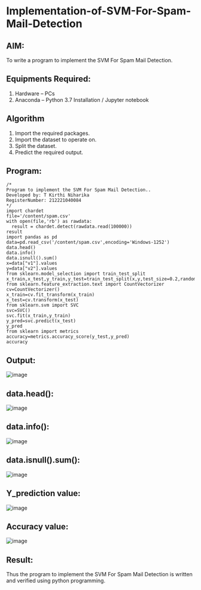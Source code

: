 # Implementation-of-SVM-For-Spam-Mail-Detection

## AIM:
To write a program to implement the SVM For Spam Mail Detection.

## Equipments Required:
1. Hardware – PCs
2. Anaconda – Python 3.7 Installation / Jupyter notebook

## Algorithm
1. Import the required packages.
2. Import the dataset to operate on.
3. Split the dataset.
4. Predict the required output.

## Program:
```
/*
Program to implement the SVM For Spam Mail Detection..
Developed by: T Kirthi Niharika
RegisterNumber: 212221040084
*/
import chardet
file='/content/spam.csv'
with open(file,'rb') as rawdata:
  result = chardet.detect(rawdata.read(100000))
result
import pandas as pd
data=pd.read_csv('/content/spam.csv',encoding='Windows-1252')
data.head()
data.info()
data.isnull().sum()
x=data["v1"].values
y=data["v2"].values
from sklearn.model_selection import train_test_split
x_train,x_test,y_train,y_test=train_test_split(x,y,test_size=0.2,random_state=0)
from sklearn.feature_extraction.text import CountVectorizer
cv=CountVectorizer()
x_train=cv.fit_transform(x_train)
x_test=cv.transform(x_test)
from sklearn.svm import SVC
svc=SVC()
svc.fit(x_train,y_train)
y_pred=svc.predict(x_test)
y_pred
from sklearn import metrics
accuracy=metrics.accuracy_score(y_test,y_pred)
accuracy
```
## Output:
![image](https://github.com/Kirthi-Niharika/Implementation-of-SVM-For-Spam-Mail-Detection/assets/114135005/ff738267-b938-4439-9d46-9b93745d7962)
## data.head():
![image](https://github.com/Kirthi-Niharika/Implementation-of-SVM-For-Spam-Mail-Detection/assets/114135005/4effd531-8cb4-494a-9b32-d1c8458b6891)
## data.info():
![image](https://github.com/Kirthi-Niharika/Implementation-of-SVM-For-Spam-Mail-Detection/assets/114135005/b9c17303-1210-4f53-b325-0797f5b67086)
## data.isnull().sum():
![image](https://github.com/Kirthi-Niharika/Implementation-of-SVM-For-Spam-Mail-Detection/assets/114135005/cc5baa0c-afbb-4e6f-af35-88c98c26116f)
## Y_prediction value:
![image](https://github.com/Kirthi-Niharika/Implementation-of-SVM-For-Spam-Mail-Detection/assets/114135005/1afe9c03-5ca0-44f1-b431-6475df11bed7)
 ## Accuracy value:
![image](https://github.com/Kirthi-Niharika/Implementation-of-SVM-For-Spam-Mail-Detection/assets/114135005/c67e92fd-3ef0-49aa-848e-4158a2a62eda)

## Result:
Thus the program to implement the SVM For Spam Mail Detection is written and verified using python programming.
